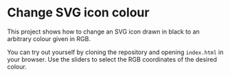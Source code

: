 # Change SVG icon colour

This project shows how to change an SVG icon drawn in black to an arbitrary
colour given in RGB.

You can try out yourself by cloning the repository and opening `index.html` in
your browser. Use the sliders to select the RGB coordinates of the desired
colour.
